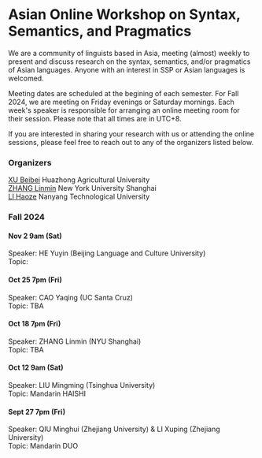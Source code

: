 # Asian Online Workshop on Syntax, Semantics, and Pragmatics

We are a community of linguists based in Asia, meeting (almost) weekly to present and discuss research on the syntax, semantics, and/or pragmatics of Asian languages. Anyone with an interest in SSP or Asian languages is welcomed.  

Meeting dates are scheduled at the begining of each semester. For Fall 2024, we are meeting on Friday evenings or Saturday mornings. Each week's speaker is responsible for arranging an online meeting room for their session. Please note that all times are in UTC+8.  

If you are interested in sharing your research with us or attending the online sessions, please feel free to reach out to any of the organizers listed below. 

### Organizers 
[XU Beibei](https://billyxu1983.wordpress.com/) Huazhong Agricultural University <br>
[ZHANG Linmin](https://sites.google.com/site/zhanglinmin/) New York University Shanghai <br>
[LI Haoze](https://haozeli-ling.github.io/haozeli/) Nanyang Technological University  


### Fall 2024

#### Nov 2 9am (Sat)
Speaker: HE Yuyin (Beijing Language and Culture University) <br>
Topic:  <br>

#### Oct 25 7pm (Fri)
Speaker: CAO Yaqing (UC Santa Cruz) <br>
Topic: TBA

#### Oct 18 7pm (Fri)
Speaker: ZHANG Linmin (NYU Shanghai) <br>
Topic: TBA 

#### Oct 12 9am (Sat) 
Speaker: LIU Mingming (Tsinghua University) <br>
Topic: Mandarin HAISHI

#### Sept 27 7pm (Fri) 
Speaker: QIU Minghui (Zhejiang University) & LI Xuping (Zhejiang University) <br>
Topic: Mandarin DUO
